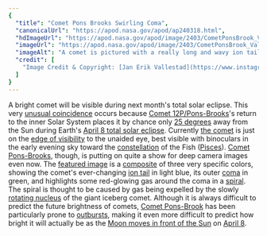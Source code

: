 ```yaml
---
{
  "title": "Comet Pons Brooks Swirling Coma",
  "canonicalUrl": "https://apod.nasa.gov/apod/ap240318.html",
  "hdImageUrl": "https://apod.nasa.gov/apod/image/2403/CometPonsBrook_Vallestad_2564.jpg",
  "imageUrl": "https://apod.nasa.gov/apod/image/2403/CometPonsBrook_Vallestad_960.jpg",
  "imageAlt": "A comet is pictured with a really long and wavy ion tail. The front of the comet -- its coma -- appears to be a spiral. The coma is green, the tail is faint blue, and part of the swirl is red. Please see the explanation for more detailed information.",
  "credit": [
    "Image Credit & Copyright: [Jan Erik Vallestad](https://www.instagram.com/janvalphotography/)"
  ]
}
---
```


A bright comet will be visible during next month's total solar eclipse. This very [unusual coincidence](https://www.scientificamerican.com/article/stunning-comet-could-photobomb-this-aprils-total-solar-eclipse/) occurs because [Comet 12P/Pons-Brooks](https://en.wikipedia.org/wiki/12P/Pons%E2%80%93Brooks)'s return to the inner Solar System places it by chance only [25 degrees](https://www.mathsisfun.com/geometry/degrees.html) away from the Sun during Earth's [April 8 total solar eclipse](https://apod.nasa.gov/apod/ap230418.html). Currently [the comet](https://youtu.be/BRlZlw1xw3A?t=107) is just on the [edge of visibility](https://theskylive.com/how-bright-is-12p) to the unaided eye, best visible with binoculars in the early evening sky toward the [constellation](https://spaceplace.nasa.gov/constellations/en/) of the Fish ([Pisces](https://en.wikipedia.org/wiki/Pisces_(constellation))). [Comet Pons-Brooks](https://theskylive.com/12p-info), though, is putting on quite a show for deep camera images even now. The [featured image](https://www.astrobin.com/eqxd1j/B/) is a [composite](https://media.gettyimages.com/id/200202597-001/photo/man-and-woman-metamorphasised-as-cat-and-dog.jpg?s=1024x1024&w=gi&k=20&c=rJB50XdSMxn9imcozdd2_f-HDv7S8TQEmy04gg1NofE=) of three very specific colors, showing the comet's ever-changing [ion tail](https://apod.nasa.gov/apod/ap200429.html) in light blue, its outer [coma](https://en.wikipedia.org/wiki/Coma_(comet)) in green, and highlights some red-glowing gas around the coma in a [spiral](https://apod.nasa.gov/apod/ap240101.html). The spiral is thought to be caused by gas being expelled by the slowly [rotating nucleus](https://www.astronomerstelegram.org/?read=16508) of the giant iceberg comet. Although it is always difficult to predict the future brightness of comets, [Comet Pons-Brook](https://apod.nasa.gov/apod/ap240216.html) has been particularly prone to [outbursts](https://skyandtelescope.org/astronomy-news/see-comet-12p-pons-brooks-in-outburst/), making it even more difficult to predict how bright it will actually be as the [Moon moves in front of the Sun](https://apod.nasa.gov/apod/ap170820.html) on [April 8](https://science.nasa.gov/eclipses/future-eclipses/eclipse-2024/where-when/).
